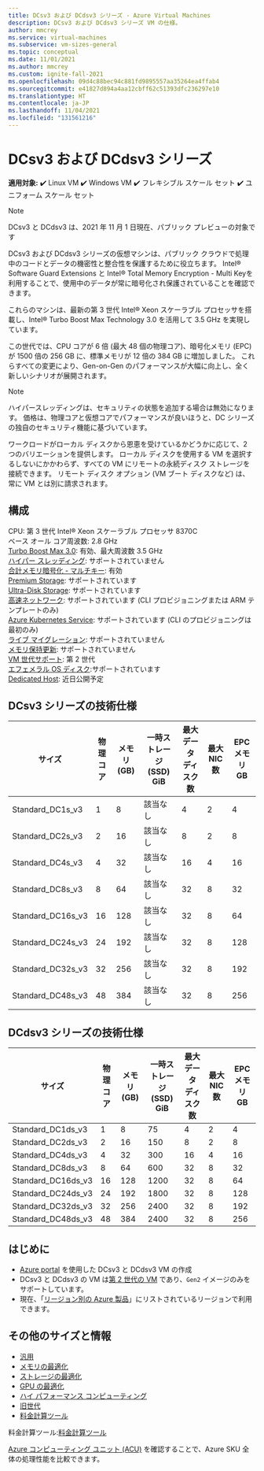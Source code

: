 ```yaml
---
title: DCsv3 および DCdsv3 シリーズ - Azure Virtual Machines
description: DCsv3 および DCdsv3 シリーズ VM の仕様。
author: mmcrey
ms.service: virtual-machines
ms.subservice: vm-sizes-general
ms.topic: conceptual
ms.date: 11/01/2021
ms.author: mmcrey
ms.custom: ignite-fall-2021
ms.openlocfilehash: 09d4c88bec94c881fd9895557aa35264ea4ffab4
ms.sourcegitcommit: e41827d894a4aa12cbff62c51393dfc236297e10
ms.translationtype: HT
ms.contentlocale: ja-JP
ms.lasthandoff: 11/04/2021
ms.locfileid: "131561216"
---
```

# <a name="dcsv3-and-dcdsv3-series"></a>DCsv3 および DCdsv3 シリーズ

**適用対象:** :heavy_check_mark: Linux VM :heavy_check_mark: Windows VM :heavy_check_mark: フレキシブル スケール セット :heavy_check_mark: ユニフォーム スケール セット

> [!NOTE] 
> DCsv3 と DCdsv3 は、2021 年 11 月 1 日現在、パブリック プレビューの対象です

DCsv3 および DCdsv3 シリーズの仮想マシンは、パブリック クラウドで処理中のコードとデータの機密性と整合性を保護するために役立ちます。 Intel® Software Guard Extensions と Intel® Total Memory Encryption - Multi Keyを利用することで、使用中のデータが常に暗号化され保護されていることを確認できます。 

これらのマシンは、最新の第 3 世代 Intel® Xeon スケーラブル プロセッサを搭載し、Intel® Turbo Boost Max Technology 3.0 を活用して 3.5 GHz を実現しています。 

この世代では、CPU コアが 6 倍 (最大 48 個の物理コア)、暗号化メモリ (EPC) が 1500 倍の 256 GB に、標準メモリが 12 倍の 384 GB に増加しました。 これらすべての変更により、Gen-on-Gen のパフォーマンスが大幅に向上し、全く新しいシナリオが展開されます。 

> [!NOTE]
> ハイパースレッディングは、セキュリティの状態を追加する場合は無効になります。 価格は、物理コアと仮想コアでパフォーマンスが良いほうと、DC シリーズの独自のセキュリティ機能に基づいています。

ワークロードがローカル ディスクから恩恵を受けているかどうかに応じて、2 つのバリエーションを提供します。 ローカル ディスクを使用する VM を選択するしないにかかわらず、すべての VM にリモートの永続ディスク ストレージを接続できます。 リモート ディスク オプション (VM ブート ディスクなど) は、常に VM とは別に請求されます。 

## <a name="configuration"></a>構成

CPU: 第 3 世代 Intel® Xeon スケーラブル プロセッサ 8370C<br>
ベース オール コア周波数: 2.8 GHz<br>
[Turbo Boost Max 3.0](https://www.intel.com/content/www/us/en/gaming/resources/turbo-boost.html): 有効、最大周波数 3.5 GHz<br>
[ハイパー スレッディング](https://www.intel.com/content/www/us/en/gaming/resources/hyper-threading.html): サポートされていません<br>
[合計メモリ暗号化 - マルチキー](https://itpeernetwork.intel.com/memory-encryption/): 有効<br>
[Premium Storage](premium-storage-performance.md): サポートされています<br>
[Ultra-Disk Storage](disks-enable-ultra-ssd.md): サポートされています<br>
[高速ネットワーク](../virtual-network/create-vm-accelerated-networking-cli.md): サポートされています (CLI プロビジョニングまたは ARM テンプレートのみ)<br>
[Azure Kubernetes Service](../aks/intro-kubernetes.md): サポートされています (CLI のプロビジョニングは最初のみ)<br>
[ライブ マイグレーション](maintenance-and-updates.md): サポートされていません<br>
[メモリ保持更新](maintenance-and-updates.md): サポートされていません<br>
[VM 世代サポート](generation-2.md): 第 2 世代<br>
[エフェメラル OS ディスク](ephemeral-os-disks.md):サポートされています <br>
[Dedicated Host](dedicated-hosts.md): 近日公開予定<br>

## <a name="dcsv3-series-technical-specifications"></a>DCsv3 シリーズの技術仕様

| サイズ             | 物理コア | メモリ (GB) | 一時ストレージ (SSD) GiB | 最大データ ディスク数 | 最大 NIC 数 |  EPC メモリ GB |
|------------------|----------------|-------------|------------------------|----------------|---------|---------------------|
| Standard_DC1s_v3 | 1              | 8           | 該当なし                    | 4              | 2     |  4                 |
| Standard_DC2s_v3 | 2              | 16          | 該当なし                    | 8              | 2     |  8                 |
| Standard_DC4s_v3 | 4              | 32          | 該当なし                    | 16             | 4     |  16                |
| Standard_DC8s_v3 | 8              | 64          | 該当なし                    | 32             | 8     |  32                |
| Standard_DC16s_v3  | 16           | 128         | 該当なし                    | 32             | 8     |  64                |
| Standard_DC24s_v3  | 24           | 192         | 該当なし                    | 32             | 8     |  128               |
| Standard_DC32s_v3  | 32           | 256         | 該当なし                    | 32             | 8     |  192               |
| Standard_DC48s_v3  | 48           | 384         | 該当なし                    | 32             | 8     |  256               |

## <a name="dcdsv3-series-technical-specifications"></a>DCdsv3 シリーズの技術仕様

| サイズ             | 物理コア | メモリ (GB) | 一時ストレージ (SSD) GiB | 最大データ ディスク数 | 最大 NIC 数 |  EPC メモリ GB |
|------------------|----------------|-------------|------------------------|----------------|---------|---------------------|
| Standard_DC1ds_v3 | 1              | 8           | 75                    | 4              | 2     |  4                 |
| Standard_DC2ds_v3 | 2              | 16          | 150                    | 8              | 2     |  8                 |
| Standard_DC4ds_v3 | 4              | 32          | 300                    | 16             | 4     |  16                |
| Standard_DC8ds_v3 | 8              | 64          | 600                    | 32             | 8     |  32                |
| Standard_DC16ds_v3  | 16           | 128         | 1200                    | 32             | 8     |  64                |
| Standard_DC24ds_v3  | 24           | 192         | 1800                    | 32             | 8     |  128               |
| Standard_DC32ds_v3  | 32           | 256         | 2400                    | 32             | 8     |  192               |
| Standard_DC48ds_v3  | 48           | 384         | 2400                    | 32             | 8     |  256               |

## <a name="get-started"></a>はじめに

- [Azure portal](./linux/quick-create-portal.md) を使用した DCsv3 と DCdsv3 VM の作成
- DCsv3 と DCdsv3 の VM は[第 2 世代の VM](./generation-2.md#creating-a-generation-2-vm) であり、`Gen2` イメージのみをサポートしています。
- 現在、「[リージョン別の Azure 製品](https://azure.microsoft.com/global-infrastructure/services/?products=virtual-machines&regions=all)」にリストされているリージョンで利用できます。

## <a name="more-sizes-and-information"></a>その他のサイズと情報

- [汎用](sizes-general.md)
- [メモリの最適化](sizes-memory.md)
- [ストレージの最適化](sizes-storage.md)
- [GPU の最適化](sizes-gpu.md)
- [ハイ パフォーマンス コンピューティング](sizes-hpc.md)
- [旧世代](sizes-previous-gen.md)
- [料金計算ツール](https://azure.microsoft.com/pricing/calculator/)

料金計算ツール:[料金計算ツール](https://azure.microsoft.com/pricing/calculator/)

[Azure コンピューティング ユニット (ACU)](acu.md) を確認することで、Azure SKU 全体の処理性能を比較できます。
